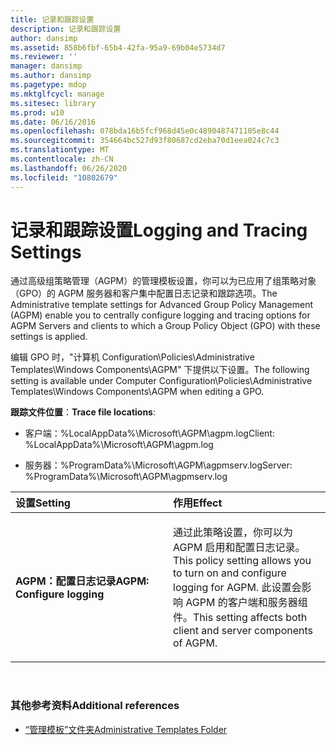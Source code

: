 ```yaml
---
title: 记录和跟踪设置
description: 记录和跟踪设置
author: dansimp
ms.assetid: 858b6fbf-65b4-42fa-95a9-69b04e5734d7
ms.reviewer: ''
manager: dansimp
ms.author: dansimp
ms.pagetype: mdop
ms.mktglfcycl: manage
ms.sitesec: library
ms.prod: w10
ms.date: 06/16/2016
ms.openlocfilehash: 078bda16b5fcf968d45e0c4890487471105e8c44
ms.sourcegitcommit: 354664bc527d93f80687cd2eba70d1eea024c7c3
ms.translationtype: MT
ms.contentlocale: zh-CN
ms.lasthandoff: 06/26/2020
ms.locfileid: "10802679"
---
```

# <span data-ttu-id="d892e-103">记录和跟踪设置</span><span class="sxs-lookup"><span data-stu-id="d892e-103">Logging and Tracing Settings</span></span>


<span data-ttu-id="d892e-104">通过高级组策略管理（AGPM）的管理模板设置，你可以为已应用了组策略对象（GPO）的 AGPM 服务器和客户集中配置日志记录和跟踪选项。</span><span class="sxs-lookup"><span data-stu-id="d892e-104">The Administrative template settings for Advanced Group Policy Management (AGPM) enable you to centrally configure logging and tracing options for AGPM Servers and clients to which a Group Policy Object (GPO) with these settings is applied.</span></span>

<span data-ttu-id="d892e-105">编辑 GPO 时，"计算机 Configuration\\Policies\\Administrative Templates\\Windows Components\\AGPM" 下提供以下设置。</span><span class="sxs-lookup"><span data-stu-id="d892e-105">The following setting is available under Computer Configuration\\Policies\\Administrative Templates\\Windows Components\\AGPM when editing a GPO.</span></span>

<span data-ttu-id="d892e-106">**跟踪文件位置**：</span><span class="sxs-lookup"><span data-stu-id="d892e-106">**Trace file locations**:</span></span>

-   <span data-ttu-id="d892e-107">客户端：%LocalAppData%\\Microsoft\\AGPM\\agpm.log</span><span class="sxs-lookup"><span data-stu-id="d892e-107">Client: %LocalAppData%\\Microsoft\\AGPM\\agpm.log</span></span>

-   <span data-ttu-id="d892e-108">服务器：%ProgramData%\\Microsoft\\AGPM\\agpmserv.log</span><span class="sxs-lookup"><span data-stu-id="d892e-108">Server: %ProgramData%\\Microsoft\\AGPM\\agpmserv.log</span></span>

<table>
<colgroup>
<col width="50%" />
<col width="50%" />
</colgroup>
<thead>
<tr class="header">
<th align="left"><span data-ttu-id="d892e-109">设置</span><span class="sxs-lookup"><span data-stu-id="d892e-109">Setting</span></span></th>
<th align="left"><span data-ttu-id="d892e-110">作用</span><span class="sxs-lookup"><span data-stu-id="d892e-110">Effect</span></span></th>
</tr>
</thead>
<tbody>
<tr class="odd">
<td align="left"><p><strong><span data-ttu-id="d892e-111">AGPM：配置日志记录</span><span class="sxs-lookup"><span data-stu-id="d892e-111">AGPM: Configure logging</span></span></strong></p></td>
<td align="left"><p><span data-ttu-id="d892e-112">通过此策略设置，你可以为 AGPM 启用和配置日志记录。</span><span class="sxs-lookup"><span data-stu-id="d892e-112">This policy setting allows you to turn on and configure logging for AGPM.</span></span> <span data-ttu-id="d892e-113">此设置会影响 AGPM 的客户端和服务器组件。</span><span class="sxs-lookup"><span data-stu-id="d892e-113">This setting affects both client and server components of AGPM.</span></span></p></td>
</tr>
</tbody>
</table>

 

### <span data-ttu-id="d892e-114">其他参考资料</span><span class="sxs-lookup"><span data-stu-id="d892e-114">Additional references</span></span>

-   [<span data-ttu-id="d892e-115">“管理模板”文件夹</span><span class="sxs-lookup"><span data-stu-id="d892e-115">Administrative Templates Folder</span></span>](administrative-templates-folder-agpm30ops.md)

 

 





